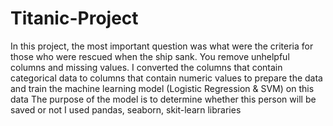 # Titanic-Project
In this project, the most important question was what were the criteria for those who were rescued when the ship sank.
You remove unhelpful columns and missing values.
I converted the columns that contain categorical data to columns that contain numeric values to prepare the data and train the machine learning model (Logistic Regression & SVM) on this data
The purpose of the model is to determine whether this person will be saved or not
I used pandas, seaborn, skit-learn libraries
